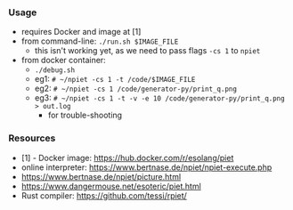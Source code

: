 
### Usage

* requires Docker and image at [1]
* from command-line: `./run.sh $IMAGE_FILE`
    - this isn't working yet, as we need to pass flags `-cs 1` to `npiet`
* from docker container:
    - `./debug.sh`
    - eg1: `# ~/npiet -cs 1 -t /code/$IMAGE_FILE`
    - eg2: `# ~/npiet -cs 1 /code/generator-py/print_q.png`
    - eg3: `# ~/npiet -cs 1 -t -v -e 10 /code/generator-py/print_q.png > out.log`
        - for trouble-shooting

### Resources

* [1] - Docker image: https://hub.docker.com/r/esolang/piet
* online interpreter: https://www.bertnase.de/npiet/npiet-execute.php
* https://www.bertnase.de/npiet/picture.html
* https://www.dangermouse.net/esoteric/piet.html
* Rust compiler: https://github.com/tessi/rpiet/ 
